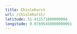 ```yaml
---
title: Chislehurst
url: /chislehurst/
latitude: 51.411571800000004
longitude: 0.07695450000000001
---
```


